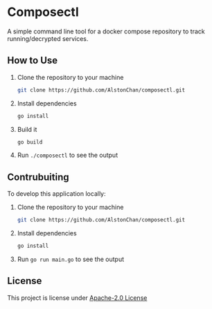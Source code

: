 # Composectl

A simple command line tool for a docker compose repository to track running/decrypted services.

## How to Use

1. Clone the repository to your machine

   ```bash
   git clone https://github.com/AlstonChan/composectl.git
   ```

2. Install dependencies

   ```bash
   go install
   ```

3. Build it

   ```bash
   go build
   ```

4. Run `./composectl` to see the output

## Contrubuiting

To develop this application locally:

1. Clone the repository to your machine

   ```bash
   git clone https://github.com/AlstonChan/composectl.git
   ```

2. Install dependencies

   ```bash
   go install
   ```

3. Run `go run main.go` to see the output

## License

This project is license under [Apache-2.0 License](./LICENSE)
